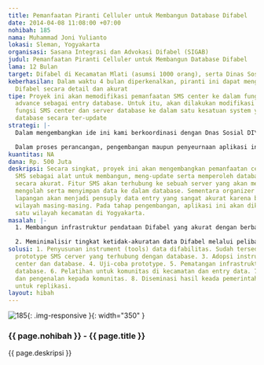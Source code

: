 ```yaml
---
title: Pemanfaatan Piranti Celluler untuk Membangun Database Difabel
date: 2014-04-08 11:08:00 +07:00
nohibah: 185
nama: Muhammad Joni Yulianto
lokasi: Sleman, Yogyakarta
organisasi: Sasana Integrasi dan Advokasi Difabel (SIGAB)
judul: Pemanfaatan Piranti Celluler untuk Membangun Database Difabel
lama: 12 Bulan
target: Difabel di Kecamatan Mlati (asumsi 1000 orang), serta Dinas Sosial DIY
keberhasilan: Dalam waktu 4 bulan diperkenalkan, piranti ini dapat mengumpulkan data
  Difabel secara detail dan akurat
tipe: Proyek ini akan memodifikasi pemanfaatan SMS center ke dalam fungsi yang lebih
  advance sebagai entry database. Untuk itu, akan dilakukan modifikasi dengan menggabungkan
  fungsi SMS center dan server database ke dalam satu kesatuan system yang dapat mengelola
  database secara ter-update
strategi: |-
  Dalam mengembangkan ide ini kami berkoordinasi dengan Dnas Sosial DIY yang sangat berkepentingan dengan data ini. Keberhasilan pengembangan aplikasi ini akan direplikasi oleh Dinas Sosial DIY untuk diterapkan di berbagai daerah lain.

  Dalam proses perancangan, pengembangan maupun penyeurnaan aplikasi ini akan melibatkan masyarakat pengguna sehingga aspek kemudahan mengakses akan teridentifikasi sejak pembuatannya. Di samping itu, pada tahap perkenalan akan dilakukan pelatihan untuk memastikan bahwa aplikasi ini dapat digunkan secara benar oleh komunitas pengguna.
kuantitas: NA
dana: Rp. 500 Juta
deskripsi: Secara singkat, proyek ini akan mengembangkan pemanfaatan celluler berbasis
  SMS sebagai alat untuk membangun, meng-update serta memperoleh database Difabel
  secara akurat. Fitur SMS akan terhubung ke sebuah server yang akan menerima dan
  mengolah serta menyimpan data ke dalam database. Sementara organizer Difabel di
  lapangan akan menjadi pensuply data entry yang sangat akurat karena berbasis di
  wilayah masing-masing. Pada tahap pengembangan, aplikasi ini akan dikembangkan di
  satu wilayah kecamatan di Yogyakarta.
masalah: |-
  1. Membangun infrastruktur pendataan Difabel yang akurat dengan berbasis celluler.

  2. Meminimalisir tingkat ketidak-akuratan data Difabel melalui pelibatan masyarakat / komunitas Difabel dalam pendataan Difabel di tingkat masyarakat melalui pemanfaatan piranti celluler.
solusi: 1. Penyusunan instrument (tools) data difabilitas. Sudah tersedia. 2. Perancangan
  prototype SMS cerver yang terhubung dengan database. 3. Adopsi instrument pada SMS
  center dan database. 4. Uji-coba prototype. 5. Pematangan infrastruktur (sms center,
  database. 6. Pelatihan untuk komunitas di kecamatan dan entry data. 7 Sosialisasi
  dan pengenalan kepada komunitas. 8. Diseminasi hasil keada pemerintah dan masyarakat
  untuk replikasi.
layout: hibah
---
```


![185](/static/img/hibahcms/185.png){: .img-responsive }{: width="350" }

### {{ page.nohibah }} - {{ page.title }}

{{ page.deskripsi }}
